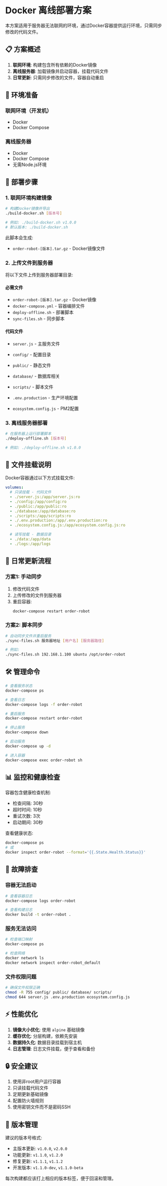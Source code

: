 # Docker 离线部署方案

本方案适用于服务器无法联网的环境，通过Docker容器提供运行环境，只需同步修改的代码文件。

## 📋 方案概述

1. **联网环境**: 构建包含所有依赖的Docker镜像
2. **离线服务器**: 加载镜像并启动容器，挂载代码文件
3. **日常更新**: 只需同步修改的文件，容器自动重启

## 🔧 环境准备

### 联网环境（开发机）
- Docker
- Docker Compose

### 离线服务器
- Docker
- Docker Compose
- 无需Node.js环境

## 🚀 部署步骤

### 1. 联网环境构建镜像

```bash
# 构建Docker镜像并导出
./build-docker.sh [版本号]

# 例如: ./build-docker.sh v1.0.0
# 默认版本: ./build-docker.sh
```

此脚本会生成:
- `order-robot-[版本].tar.gz` - Docker镜像文件

### 2. 上传文件到服务器

将以下文件上传到服务器部署目录:

#### 必需文件
- `order-robot-[版本].tar.gz` - Docker镜像
- `docker-compose.yml` - 容器编排文件
- `deploy-offline.sh` - 部署脚本
- `sync-files.sh` - 同步脚本

#### 代码文件
- `server.js` - 主服务文件
- `config/` - 配置目录

- `public/` - 静态文件
- `database/` - 数据库相关
- `scripts/` - 脚本文件
- `.env.production` - 生产环境配置
- `ecosystem.config.js` - PM2配置

### 3. 离线服务器部署

```bash
# 在服务器上运行部署脚本
./deploy-offline.sh [版本号]

# 例如: ./deploy-offline.sh v1.0.0
```

## 📁 文件挂载说明

Docker容器通过以下方式挂载文件:

```yaml
volumes:
  # 只读挂载 - 代码文件
  - ./server.js:/app/server.js:ro
  - ./config:/app/config:ro
  - ./public:/app/public:ro
  - ./database:/app/database:ro
  - ./scripts:/app/scripts:ro
  - ./.env.production:/app/.env.production:ro
  - ./ecosystem.config.js:/app/ecosystem.config.js:ro

  # 读写挂载 - 数据目录
  - ./data:/app/data
  - ./logs:/app/logs
```

## 🔄 日常更新流程

### 方案1: 手动同步

1. 修改代码文件
2. 上传修改的文件到服务器
3. 重启容器:
   ```bash
   docker-compose restart order-robot
   ```

### 方案2: 脚本同步

```bash
# 自动同步文件并重启服务
./sync-files.sh 服务器地址 [用户名] [服务器路径]

# 例如:
./sync-files.sh 192.168.1.100 ubuntu /opt/order-robot
```

## 🛠️ 管理命令

```bash
# 查看服务状态
docker-compose ps

# 查看日志
docker-compose logs -f order-robot

# 重启服务
docker-compose restart order-robot

# 停止服务
docker-compose down

# 启动服务
docker-compose up -d

# 进入容器
docker-compose exec order-robot sh
```

## 📊 监控和健康检查

容器包含健康检查机制:
- 检查间隔: 30秒
- 超时时间: 10秒
- 重试次数: 3次
- 启动期间: 30秒

查看健康状态:
```bash
docker-compose ps
# 或
docker inspect order-robot --format='{{.State.Health.Status}}'
```

## 🔧 故障排查

### 容器无法启动
```bash
# 查看容器日志
docker-compose logs order-robot

# 查看构建日志
docker build -t order-robot .
```

### 服务无法访问
```bash
# 检查端口映射
docker-compose ps

# 检查网络
docker network ls
docker network inspect order-robot_default
```

### 文件权限问题
```bash
# 确保文件权限正确
chmod -R 755 config/ public/ database/ scripts/
chmod 644 server.js .env.production ecosystem.config.js
```

## ⚡ 性能优化

1. **镜像大小优化**: 使用 `alpine` 基础镜像
2. **缓存优化**: 分层构建，依赖先安装
3. **数据持久化**: 数据目录挂载到宿主机
4. **日志管理**: 日志文件挂载，便于查看和备份

## 🔒 安全建议

1. 使用非root用户运行容器
2. 只读挂载代码文件
3. 定期更新基础镜像
4. 配置防火墙规则
5. 使用密钥文件而不是密码SSH

## 📝 版本管理

建议的版本号格式:
- 主版本更新: `v1.0.0`, `v2.0.0`
- 功能更新: `v1.1.0`, `v1.2.0`
- 修复更新: `v1.1.1`, `v1.1.2`
- 开发版本: `v1.1.0-dev`, `v1.1.0-beta`

每次构建都应该打上相应的版本标签，便于回滚和管理。